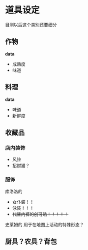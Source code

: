 # 道具设定

目测以后这个类别还要细分

## 作物

**data**

* 成熟度
* 味道

## 料理

**data**

* 味道
* 新鲜度

## 收藏品

### 店内装饰

* 风铃
* 招财猫？
  
### 服饰

库洛洛的

* 女仆装！！
* 泳装！！！
* <s>代替内裤的创可贴！！！！！</s>

史莱姆的
用于在地图上活动的特殊形态？

## 厨具？农具？背包
